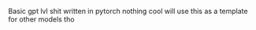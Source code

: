 Basic gpt lvl shit written in pytorch
nothing cool 
will use this as a template for other models tho

